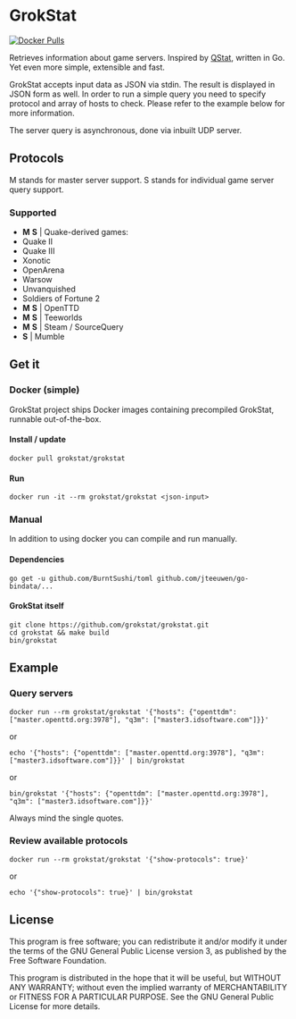 # GrokStat
[![Docker Pulls](https://img.shields.io/docker/pulls/grokstat/grokstat.svg)](https://hub.docker.com/r/grokstat/grokstat/)

Retrieves information about game servers. Inspired by [QStat](https://github.com/multiplay/qstat), written in Go. Yet even more simple, extensible and fast.

GrokStat accepts input data as JSON via stdin. The result is displayed in JSON form as well. In order to run a simple query you need to specify protocol and array of hosts to check. Please refer to the example below for more information.

The server query is asynchronous, done via inbuilt UDP server.

## Protocols
M stands for master server support. S stands for individual game server query support.

### Supported
- **M** **S** | Quake-derived games:
 - Quake II
 - Quake III
 - Xonotic
 - OpenArena
 - Warsow
 - Unvanquished
 - Soldiers of Fortune 2
- **M** **S** | OpenTTD
- **M** **S** | Teeworlds
- **M** **S** | Steam / SourceQuery
- **S** | Mumble

## Get it
### Docker (simple)
GrokStat project ships Docker images containing precompiled GrokStat, runnable out-of-the-box.
#### Install / update
    docker pull grokstat/grokstat
#### Run
    docker run -it --rm grokstat/grokstat <json-input>
### Manual
In addition to using docker you can compile and run manually.
#### Dependencies
	go get -u github.com/BurntSushi/toml github.com/jteeuwen/go-bindata/...
#### GrokStat itself
	git clone https://github.com/grokstat/grokstat.git
    cd grokstat && make build
    bin/grokstat

## Example
### Query servers
	docker run --rm grokstat/grokstat '{"hosts": {"openttdm": ["master.openttd.org:3978"], "q3m": ["master3.idsoftware.com"]}}'

or

    echo '{"hosts": {"openttdm": ["master.openttd.org:3978"], "q3m": ["master3.idsoftware.com"]}}' | bin/grokstat

or

	bin/grokstat '{"hosts": {"openttdm": ["master.openttd.org:3978"], "q3m": ["master3.idsoftware.com"]}}'

Always mind the single quotes.
### Review available protocols
    docker run --rm grokstat/grokstat '{"show-protocols": true}'

or

    echo '{"show-protocols": true}' | bin/grokstat

## License
This program is free software; you can redistribute it and/or modify it under the terms of the GNU General Public License version 3, as published by the Free Software Foundation.

This program is distributed in the hope that it will be useful, but WITHOUT ANY WARRANTY; without even the implied warranty of MERCHANTABILITY or FITNESS FOR A PARTICULAR PURPOSE. See the GNU General Public License for more details.
